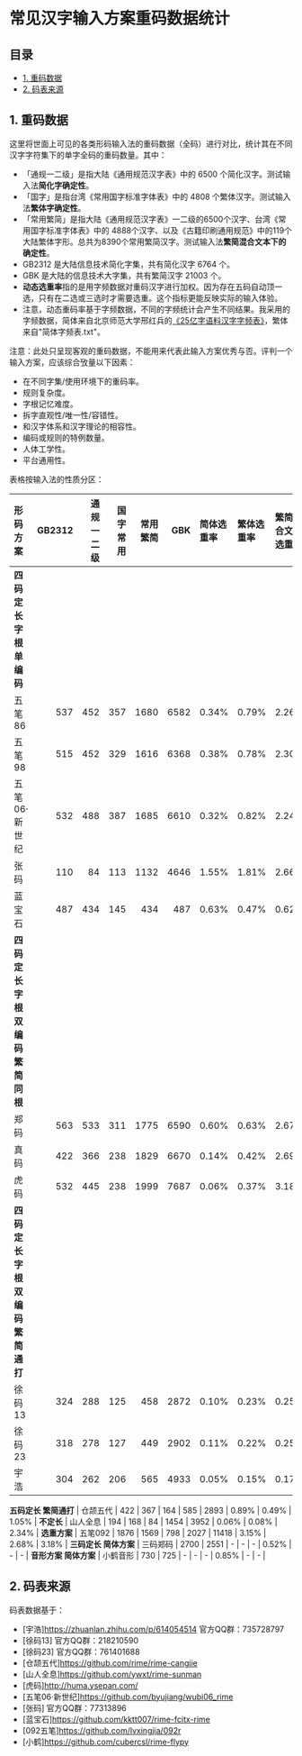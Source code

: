 <!-- omit in toc -->
# 常见汉字输入方案重码数据统计

<!-- omit in toc -->
## 目录

- [1. 重码数据](#1-重码数据)
- [2. 码表来源](#2-码表来源)

## 1. 重码数据

这里将世面上可见的各类形码输入法的重码数据（全码）进行对比，统计其在不同汉字字符集下的单字全码的重码数量。其中：

- 「通规一二级」是指大陆《通用规范汉字表》中的 6500 个简化汉字。测试输入法**简化字确定性**。
- 「国字」是指台湾《常用国字标准字体表》中的 4808 个繁体汉字。测试输入法**繁体字确定性**。
- 「常用繁简」是指大陆《通用规范汉字表》一二级的6500个汉字、台湾《常用国字标准字体表》中的 4888个汉字、以及《古籍印刷通用规范》中的119个大陆繁体字形。总共为8390个常用繁简汉字。测试输入法**繁简混合文本下的确定性**。
- GB2312 是大陆信息技术简化字集，共有简化汉字 6764 个。
- GBK 是大陆的信息技术大字集，共有繁简汉字 21003 个。
- **动态选重率**指的是用字频数据对重码汉字进行加权。因为存在五码自动顶一选，只有在二选或三选时才需要选重。这个指标更能反映实际的输入体验。
- 注意，动态重码率基于字频数据，不同的字频统计会产生不同结果。我采用的字频数据，简体来自北京师范大学邢红兵的[《25亿字语料汉字字频表》](https://faculty.blcu.edu.cn/xinghb/zh_CN/article/167473/content/1437.htm)，繁体来自"简体字频表.txt"。

注意：此处只呈现客观的重码数据，不能用来代表此输入方案优秀与否。评判一个输入方案，应该综合攷量以下因素：

- 在不同字集/使用环境下的重码率。
- 规则复杂度。
- 字根记忆难度。
- 拆字直观性/唯一性/容错性。
- 和汉字体系和汉字理论的相容性。
- 编码或规则的特例数量。
- 人体工学性。
- 平台通用性。

表格按输入法的性质分区：

| 形码方案                | GB2312 | 通规一二级 | 国字常用 | 常用繁简 |  GBK | 简体选重率 | 繁体选重率 | 繁简混合文本选重率 |
| :---------------------- | -----: | ---------: | -------: | -------: | ---: | :--------- | :--------- | :----------------- |
| **四码定长 字根单编码** |        |            |          |          |      |            |            |
| 五笔86                  |    537 |        452 |      357 |     1680 | 6582 | 0.34%      | 0.79%      | 2.26%              |
| 五笔98                  |    515 |        452 |      329 |     1616 | 6368 | 0.38%      | 0.78%      | 2.30%              |
| 五笔06·新世纪           |    532 |        488 |      387 |     1685 | 6610 | 0.32%      | 0.82%      | 2.24%              |
| 张码                    |    110 |         84 |      113 |     1132 | 4646 | 1.55%      | 1.81%      | 2.66%              |
| 蓝宝石                  |    487 |        434 |      145 |      434 |  487 | 0.63%      | 0.47%      | 0.62%              |
| **四码定长 字根双编码 繁简同根** |
| 郑码                    |    563 |        533 |      311 |     1775 | 6590 | 0.60%      | 0.63%      | 2.67%              |
| 真码                    |    422 |        366 |      238 |     1829 | 6670 | 0.14%      | 0.42%      | 2.69%              |
| 虎码                    |    532 |        445 |      238 |     1999 | 7687 | 0.06%      | 0.37%      | 3.18%              |
| **四码定长 字根双编码 繁简通打** |
| 徐码13                  |    324 |        288 |      125 |      458 | 2872 | 0.10%      | 0.23%      | 0.25%              |
| 徐码23                  |    318 |        278 |      127 |      449 | 2902 | 0.11%      | 0.22%      | 0.25%              |
| 宇浩                    |    304 |        262 |      206 |      565 | 4933 | 0.05%      | 0.15%      | 0.17%              |
**五码定长 繁简通打**
| 仓颉五代      |      422 |          367 |        164 |        585 |  2893 | 0.89%        | 0.49%        | 1.05%                |
**不定长**
| 山人全息      |      194 |          168 |         84 |       1454 |  3952 | 0.06%        | 0.08%        | 2.34%                |
**选重方案**
| 五笔092       |     1876 |         1569 |        798 |       2027 | 11418 | 3.15%        | 2.68%        | 3.18%                |
**三码定长 简体方案**
| 三码郑码      |     2700 |         2551 |       - |       - | - | 0.52%        | -        | -                |
**音形方案 简体方案**
| 小鹤音形      |      730 |          725 |        - |        - |  - | 0.85%        | -        | -                |

## 2. 码表来源

码表数据基于：

- [宇浩]<https://zhuanlan.zhihu.com/p/614054514> 官方QQ群：735728797
- [徐码13] 官方QQ群：218210590
- [徐码23] 官方QQ群：761401688
- [仓颉五代]<https://github.com/rime/rime-cangjie>
- [山人全息]<https://github.com/ywxt/rime-sunman>
- [虎码]<http://huma.ysepan.com/>
- [五笔06·新世纪]<https://github.com/byujiang/wubi06_rime>
- [张码] 官方QQ群：77313896
- [蓝宝石]<https://github.com/kktt007/rime-fcitx-rime>
- [092五笔]<https://github.com/lvxingjia/092r>
- [小鹤]<https://github.com/cubercsl/rime-flypy>